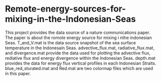 # Remote-energy-sources-for-mixing-in-the-Indonesian-Seas
This project provides the data source of a nature communications paper. 
The paper is about the romote energy source for mixing i nthe indonesian Seas.
T_and_V.mat is the data source snapshot of the sea surface temperature in the Indonesain Seas.
advective_flux.mat, radiative_flux.mat, and divergence.mat provide the data used for plotting the advective flux, rediative flux and energy divergence within the Indonesian Seas.
depth.mat provides the data for energy flux vertical profiles in each Indonesian Straits.
blue_red_sturated.mat and Red.mat are two colormap files which are used in this paper.

